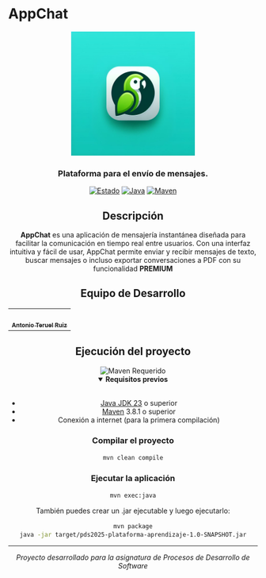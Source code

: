 # AppChat
<div align="center">

<img src="src\main\resources\images\appchat_logo.png" alt="AppChat Logo" width="250"/>

### Plataforma para el envío de mensajes.

[![Estado](https://img.shields.io/badge/Estado-En_Desarrollo-yellow.svg)](https://github.com/teerueel/AppChat.git)
[![Java](https://img.shields.io/badge/Java-23-orange.svg)](https://www.oracle.com/java/)
[![Maven](https://img.shields.io/badge/Maven-3.9.9-blue.svg)](https://maven.apache.org/)

## Descripción

<div align="center">
  
**AppChat** es una aplicación de mensajería instantánea diseñada para facilitar la comunicación en tiempo real entre usuarios. Con una interfaz intuitiva y fácil de usar, AppChat permite enviar y recibir mensajes de texto, buscar mensajes o incluso exportar conversaciones a PDF con su funcionalidad **PREMIUM**

</details>

## Equipo de Desarrollo

<table>
  <tr>
    <td align="center"><a href="https://github.com/teerueel"><img src="https://github.com/identicons/teerueel.png" width="100px;" alt=""/><br /><sub><b>Antonio Teruel Ruiz</b></sub></a></td>
  </tr>
</table>

## Ejecución del proyecto

<div align="center">
<img src="https://img.shields.io/badge/Maven-Requerido-1565C0?style=for-the-badge&logo=apache-maven" alt="Maven Requerido"/>
</div>

<details open>
<summary><b>Requisitos previos</b></summary>
<br/>

- [Java JDK 23](https://www.oracle.com/java/technologies/downloads/) o superior
- [Maven](https://maven.apache.org/install.html) 3.8.1 o superior
- Conexión a internet (para la primera compilación)

</details>

### Compilar el proyecto

```bash
mvn clean compile
```

### Ejecutar la aplicación

```bash
mvn exec:java
```

También puedes crear un .jar ejecutable y luego ejecutarlo:

```bash
mvn package
java -jar target/pds2025-plataforma-aprendizaje-1.0-SNAPSHOT.jar
```

---

<div align="center">
<i>Proyecto desarrollado para la asignatura de Procesos de Desarrollo de Software</i>
</div>
